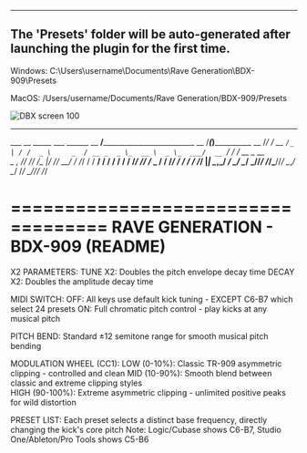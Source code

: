 ------------------------------------------------------------------------------------
The 'Presets' folder will be auto-generated after launching the plugin for the first time.
------------------------------------------------------------------------------------

Windows:
C:\Users\username\Documents\Rave Generation\BDX-909\Presets

MacOS:
/Users/username/Documents/Rave Generation/BDX-909/Presets

![DBX screen 100](https://github.com/user-attachments/assets/64754f74-f33d-4d74-b093-901a24a3e25a)

________                         _________                              __________              
___  __ \_____ ___   ______      __  ____/_____________________________ __  /___(_)____________ 
__  /_/ /  __ `/_ | / /  _ \     _  / __ _  _ \_  __ \  _ \_  ___/  __ `/  __/_  /_  __ \_  __ \
_  _, _// /_/ /__ |/ //  __/     / /_/ / /  __/  / / /  __/  /   / /_/ // /_ _  / / /_/ /  / / /
/_/ |_| \__,_/ _____/ \___/      \____/  \___//_/ /_/\___//_/    \__,_/ \__/ /_/  \____//_/ /_/

===================================
RAVE GENERATION - BDX-909 (README)           
===================================

X2 PARAMETERS:
TUNE X2: Doubles the pitch envelope decay time
DECAY X2: Doubles the amplitude decay time

MIDI SWITCH:
OFF: All keys use default kick tuning - EXCEPT C6-B7 which select 24 presets
ON: Full chromatic pitch control - play kicks at any musical pitch

PITCH BEND:
Standard ±12 semitone range for smooth musical pitch bending

MODULATION WHEEL (CC1): 
LOW (0-10%): Classic TR-909 asymmetric clipping - controlled and clean
MID (10-90%): Smooth blend between classic and extreme clipping styles  
HIGH (90-100%): Extreme asymmetric clipping - unlimited positive peaks for wild distortion

PRESET LIST:
Each preset selects a distinct base frequency, directly changing the kick's core pitch
Note: Logic/Cubase shows C6-B7, Studio One/Ableton/Pro Tools shows C5-B6
